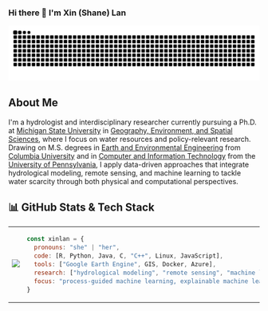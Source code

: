 ### Hi there 👋 I'm Xin (Shane) Lan

<picture>
  <source media="(prefers-color-scheme: dark)" srcset="https://raw.githubusercontent.com/xinlan-technology/xinlan-technology/output/github-snake-dark.svg">
  <source media="(prefers-color-scheme: light)" srcset="https://raw.githubusercontent.com/xinlan-technology/xinlan-technology/output/github-snake.svg">
  <img alt="github contribution grid snake animation" src="https://raw.githubusercontent.com/xinlan-technology/xinlan-technology/output/github-snake.svg">
</picture>

## About Me

I'm a hydrologist and interdisciplinary researcher currently pursuing a Ph.D. at [Michigan State University](https://msu.edu) in [Geography, Environment, and Spatial Sciences](https://geo.msu.edu), where I focus on water resources and policy-relevant research. Drawing on M.S. degrees in [Earth and Environmental Engineering](https://eee.columbia.edu) from [Columbia University](https://www.columbia.edu) and in [Computer and Information Technology](https://online.seas.upenn.edu/) from the [University of Pennsylvania](https://www.upenn.edu), I apply data-driven approaches that integrate hydrological modeling, remote sensing, and machine learning to tackle water scarcity through both physical and computational perspectives.

## 📊 GitHub Stats & Tech Stack

<div align="center">
<table>
<tr>
<td width="60%">

<img src="https://github-readme-stats-sigma-five.vercel.app/api?username=xinlan-technology&show_icons=true" />

</td>
<td width="40%">

```javascript
const xinlan = {
  pronouns: "she" | "her",
  code: [R, Python, Java, C, "C++", Linux, JavaScript],
  tools: ["Google Earth Engine", GIS, Docker, Azure],
  research: ["hydrological modeling", "remote sensing", "machine learning"],
  focus: "process-guided machine learning, explainable machine learning"
}
```

</td>
</tr>
</table>
</div>

</td>
</tr>
</table>
</div>

